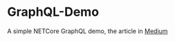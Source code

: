 # GraphQL-Demo
A simple NETCore GraphQL demo, the article in [Medium](https://cheoalfredo.medium.com/empezando-con-graphql-en-netcore-d496e851bfce)
